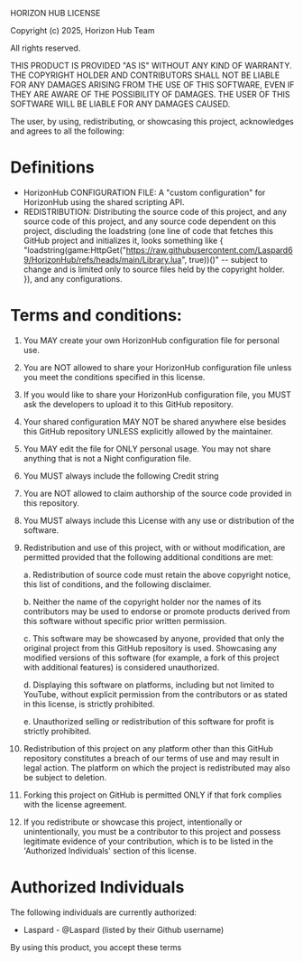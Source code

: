HORIZON HUB LICENSE

Copyright (c) 2025, Horizon Hub Team

All rights reserved.

THIS PRODUCT IS PROVIDED "AS IS" WITHOUT ANY KIND OF WARRANTY. THE COPYRIGHT HOLDER AND CONTRIBUTORS SHALL NOT BE LIABLE FOR ANY DAMAGES ARISING FROM THE USE OF THIS SOFTWARE, EVEN IF THEY ARE AWARE OF THE POSSIBILITY OF DAMAGES. THE USER OF THIS SOFTWARE WILL BE LIABLE FOR ANY DAMAGES CAUSED.

The user, by using, redistributing, or showcasing this project, acknowledges and agrees to all the following:

# Definitions

- HorizonHub CONFIGURATION FILE: A "custom configuration" for HorizonHub using the shared scripting API.
- REDISTRIBUTION: Distributing the source code of this project, and any source code of this project, and any source code dependent on this project, discluding the loadstring (one line of code that fetches this GitHub project and initializes it, looks something like {
      "loadstring(game:HttpGet("https://raw.githubusercontent.com/Laspard69/HorizonHub/refs/heads/main/Library.lua", true))()" -- subject to change and is limited only to source files held by the copyright holder.
}), and any configurations.

# Terms and conditions:

1. You MAY create your own HorizonHub configuration file for personal use.

2. You are NOT allowed to share your HorizonHub configuration file unless you meet the conditions specified in this license.

3. If you would like to share your HorizonHub configuration file, you MUST ask the developers to upload it to this GitHub repository.

4. Your shared configuration MAY NOT be shared anywhere else besides this GitHub repository UNLESS explicitly allowed by the maintainer.

5. You MAY edit the file for ONLY personal usage. You may not share anything that is not a Night configuration file.

6. You MUST always include the following Credit string

7. You are NOT allowed to claim authorship of the source code provided in this repository.

8. You MUST always include this License with any use or distribution of the software.

9. Redistribution and use of this project, with or without modification, are permitted provided that the following additional conditions are met:

   a. Redistribution of source code must retain the above copyright notice, this list of conditions, and the following disclaimer.

   b. Neither the name of the copyright holder nor the names of its contributors may be used to endorse or promote products derived from this software without specific prior written permission.

   c. This software may be showcased by anyone, provided that only the original project from this GitHub repository is used. Showcasing any modified versions of this software (for example, a fork of this project with additional features) is considered unauthorized.

   d. Displaying this software on platforms, including but not limited to YouTube, without explicit permission from the contributors or as stated in this license, is strictly prohibited.

   e. Unauthorized selling or redistribution of this software for profit is strictly prohibited.

10. Redistribution of this project on any platform other than this GitHub repository constitutes a breach of our terms of use and may result in legal action. The platform on which the project is redistributed may also be subject to deletion.

11. Forking this project on GitHub is permitted ONLY if that fork complies with the license agreement.

12. If you redistribute or showcase this project, intentionally or unintentionally, you must be a contributor to this project and possess legitimate evidence of your contribution, which is to be listed in the 'Authorized Individuals' section of this license.

# Authorized Individuals

The following individuals are currently authorized:

- Laspard - @Laspard (listed by their Github username)

By using this product, you accept these terms
